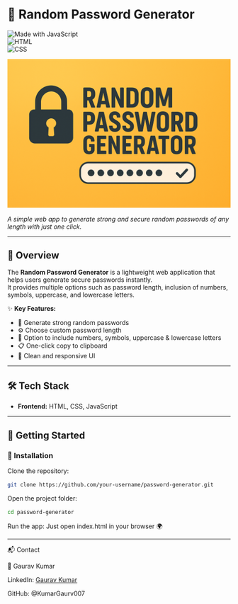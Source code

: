 # 🔐 Random Password Generator  

![Made with JavaScript](https://img.shields.io/badge/Made%20with-JavaScript-F7DF1E?logo=javascript&logoColor=black)  
![HTML](https://img.shields.io/badge/HTML-5-orange?logo=html5&logoColor=white)  
![CSS](https://img.shields.io/badge/CSS-3-blue?logo=css3&logoColor=white)  

![Password Generator Banner](./images/banner.png)

*A simple web app to generate strong and secure random passwords of any length with just one click.*  

---

## 📌 Overview
The **Random Password Generator** is a lightweight web application that helps users generate secure passwords instantly.  
It provides multiple options such as password length, inclusion of numbers, symbols, uppercase, and lowercase letters.  

✨ **Key Features:**
- 🔑 Generate strong random passwords  
- ⚙️ Choose custom password length  
- 🔢 Option to include numbers, symbols, uppercase & lowercase letters  
- 📋 One-click copy to clipboard  
- 📱 Clean and responsive UI  

---

## 🛠️ Tech Stack
- **Frontend:** HTML, CSS, JavaScript  

---

## 🚀 Getting Started  

### 🔧 Installation
Clone the repository:
```bash
git clone https://github.com/your-username/password-generator.git
```
Open the project folder:
```bash
cd password-generator
```

Run the app:
Just open index.html in your browser 🌍

---

📬 Contact

👤 Gaurav Kumar

LinkedIn: [Gaurav Kumar](https://www.linkedin.com/in/gaurav-kumar-25-oct?lipi=urn%3Ali%3Apage%3Ad_flagship3_profile_view_base_contact_details%3BW7%2FB5onwS4yNaZXl9gxzoA%3D%3D)

GitHub: @KumarGaurv007
